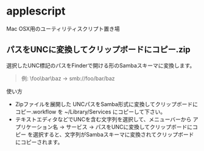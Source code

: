 applescript
===========

Mac OSX用のユーティリティスクリプト置き場


パスをUNCに変換してクリップボードにコピー.zip
---------------------------------------------

選択したUNC標記のパスをFinderで開ける形のSambaスキーマに変換します。

> 例:
> \\foo\bar\baz  ->  smb://foo/bar/baz

使い方

* Zipファイルを展開した UNCパスをSamba形式に変換してクリップボードにコピー.workflow を ~/Library/Services にコピーして下さい。
* テキストエディタなどでUNCを含む文字列を選択して、メニューバーから アプリケーション名 -> サービス -> パスをUNCに変換してクリップボードにコピー を選択すると、文字列がSambaスキーマに変換されてクリップボードにコピーされます。
